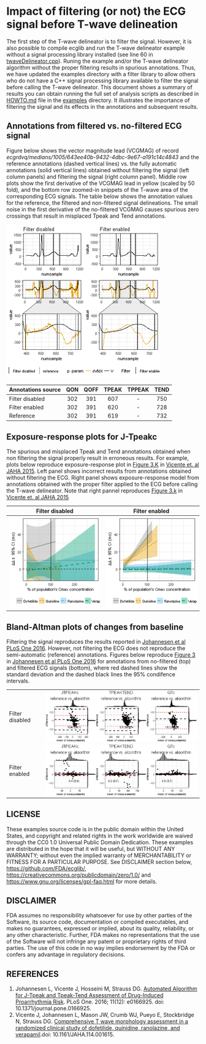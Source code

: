 # Impact of filtering (or not) the ECG signal before T-wave delineation

The first step of the T-wave delineator is to filter the signal. However, it is also possible to compile ecglib and run the T-wave delineator example without a signal processing library installed (see line 60 in [twaveDelineator.cpp](../ecglib/src/delineators/twave/ecglib/delineator/twave/twaveDelineator.cpp)). Runing the example and/or the T-wave delineator algorithm without the proper filtering results in spurious annotations. Thus, we have updated the examples directory with a filter library to allow others who do not have a C++ signal processing library available to filter the signal before calling the T-wave delineator. This document shows a summary of results you can obtain running the full set of analysis scripts as described in [HOWTO.md](HOWTO.md) file in the [examples](../examples) directory. It illustrates the importance of filtering the signal and its effects in the annotations and subsequent results.

## Annotations from filtered vs. no-filtered ECG signal

Figure below shows the vector magnitude lead (VCGMAG) of record *ecgrdvq/medians/1005/643ee40b-9432-4dbc-9e67-a191c14c4843* and the reference annotations (dashed vertical lines) vs. the fully automatic annotations (solid vertical lines) obtained without filtering the signal (left column panels) and filtering the signal (right column panel). Middle row plots show the first derivative of the VCGMAG lead in yellow (scaled by 50 fold), and the bottom row zoomed-in snippets of the T-wave area of the corresponding ECG signals. The table below shows the annotation values for the reference, the filtered and non-filtered signal delineations. The small noise in the first derivative of the no-filtered VCGMAG causes spurious zero crossings that result in misplaced Tpeak and Tend annotations.

![ECG traces](FilterEffectExample.png "ECG traces")

| Annotations source | QON | QOFF | TPEAK | TPPEAK | TEND |
|--------------------|:---:|:----:|:-----:|:------:|:----:|
|Filter disabled     | 302 | 391  |  607  | -      | 750  |
|Filter enabled      | 302 | 391  |  620  | -      | 728  |
|Reference           | 302 | 391  |  619  | -      | 732  |


## Exposure-response plots for J-Tpeakc

The spurious and misplaced Tpeak and Tend annotations obtained when non filtering the signal properly result in erroneous results. For example, plots below reproduce exposure-response plot in [Figure 3.K](https://www.ncbi.nlm.nih.gov/pmc/articles/PMC4579946/figure/fig03/) in [Vicente et. al JAHA 2015](https://doi.org/10.1161/JAHA.114.001615). Left panel shows incorrect results from annotations obtained without filtering the ECG. Right panel shows exposure-response model from annotations obtained with the proper filter applied to the ECG before calling the T-wave delineator. Note that right pannel reproduces [Figure 3.k](https://www.ncbi.nlm.nih.gov/pmc/articles/PMC4579946/figure/fig03/) in [Vicente et. al JAHA 2015](https://doi.org/10.1161/JAHA.114.001615)

| Filter disabled | Filter enabled |
|:---------------:|:--------------:|
|![ER no-filtered ECG](jaha-NOfiltered.png "ER from delineating the no-filtered signal")|![ER filtered ECG](jaha-Filtered.png "ER from delineating the filtered signal")|

## Bland-Altman plots of changes from baseline

Filtering the signal reproduces the results reported in [Johannesen et al PLoS One 2016](https://www.ncbi.nlm.nih.gov/pmc/articles/PMC5201230/). However, not filtering the ECG does not reproduce the semi-automatic (reference) annotations. Figures below reproduce [Figure 3](https://www.ncbi.nlm.nih.gov/pmc/articles/PMC5201230/figure/pone.0166925.g003/) in [Johannesen et al PLoS One 2016](https://www.ncbi.nlm.nih.gov/pmc/articles/PMC5201230/) for annotations from no-filtered (top) and filtered ECG signals (bottom), where red dashed lines show the standard deviation and the dashed black lines the 95% condifence intervals.

|      |            |
|:-----|:----------:|
|Filter disabled |![BA no-filtered ECG](plosone-No-Filtered.png "Single delta comparison reference vs. annotations from no-filtered signal")|
| Filter enabled|![BA filtered ECG](plosone-Filtered.png "Single delta comparison reference vs. annotations from filtered signal")|

## LICENSE

These examples source code is in the public domain within the United States, and copyright and related rights in the work worldwide are waived through the CC0 1.0 Universal Public Domain Dedication. These examples are distributed in the hope that it will be useful, but WITHOUT ANY WARRANTY; without even the implied warranty of MERCHANTABILITY or FITNESS FOR A PARTICULAR PURPOSE. See DISCLAIMER section below, https://github.com/FDA/ecglib/, https://creativecommons.org/publicdomain/zero/1.0/ and https://www.gnu.org/licenses/gpl-faq.html for more details.
 
## DISCLAIMER

FDA assumes no responsibility whatsoever for use by other parties of the Software, its source code, documentation or compiled executables, and makes no guarantees, expressed or implied, about its quality, reliability, or any other characteristic.  Further, FDA makes no representations that the use of the Software will not infringe any patent or proprietary rights of third parties.   The use of this code in no way implies endorsement by the FDA or confers any advantage in regulatory decisions.

## REFERENCES

1. Johannesen L, Vicente J, Hosseini M, Strauss DG. [Automated Algorithm for J-Tpeak and Tpeak-Tend Assessment of Drug-Induced Proarrhythmia Risk](https://www.ncbi.nlm.nih.gov/pmc/articles/PMC5201230/). PLoS One. 2016; 11(12): e0166925. doi: 10.1371/journal.pone.0166925.
2. Vicente J, Johannesen L, Mason JW, Crumb WJ, Pueyo E, Stockbridge N, Strauss DG. [Comprehensive T wave morphology assessment in a randomized clinical study of dofetilide, quinidine, ranolazine, and verapamil](http://www.ncbi.nlm.nih.gov/pubmed/25870186).doi: 10.1161/JAHA.114.001615.

